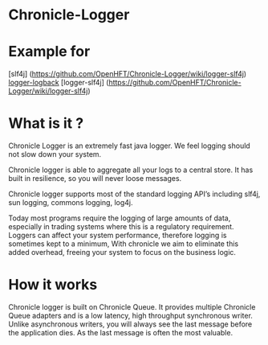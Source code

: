 Chronicle-Logger
================

# Example for 
[slf4j] (https://github.com/OpenHFT/Chronicle-Logger/wiki/logger-slf4j)
[logger-logback](https://github.com/OpenHFT/Chronicle-Logger/wiki/logger-logback)
[logger-slf4j] (https://github.com/OpenHFT/Chronicle-Logger/wiki/logger-slf4j)


# What is it ?
Chronicle Logger is an extremely fast java logger. We feel logging should not slow down your system.

Chronicle logger is able to aggregate all your logs to a central store. It has built in resilience, so you will never loose messages.

Chronicle logger supports most of the standard logging API’s including slf4j, sun logging, commons logging, log4j.

Today most programs require the logging of large amounts of data, especially in trading systems where this is a regulatory requirement. Loggers can affect your system performance, therefore logging is sometimes kept to a minimum, With chronicle we aim to eliminate this added overhead, freeing your system to focus on the business logic.

# How it works

Chronicle logger is built on Chronicle Queue. It provides multiple Chronicle Queue adapters and is a low latency, high throughput synchronous writer. Unlike asynchronous writers, you will always see the last message before the application dies.  As the last message is often the most valuable.
